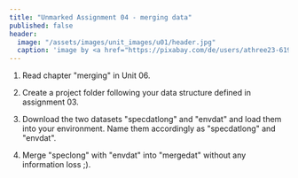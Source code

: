 ```yaml
---
title: "Unmarked Assignment 04 - merging data"
published: false
header:
  image: "/assets/images/unit_images/u01/header.jpg"
  caption: 'image by <a href="https://pixabay.com/de/users/athree23-6195572/?utm_source=link-attribution&utm_medium=referral&utm_campaign=image&utm_content=4855963">Adrian</a> on <a href="https://pixabay.com/de//?utm_source=link-attribution&utm_medium=referral&utm_campaign=image&utm_content=4855963">Pixabay</a>'
---
```

<!--more-->


1) Read chapter "merging" in Unit 06. 

2) Create a project folder following your data structure defined in assignment 03.  

3) Download the two datasets "specdatlong" and "envdat" and load them into your environment. Name them accordingly as "specdatlong" and "envdat".  

4) Merge "speclong" with "envdat" into "mergedat" without any information loss ;).  
